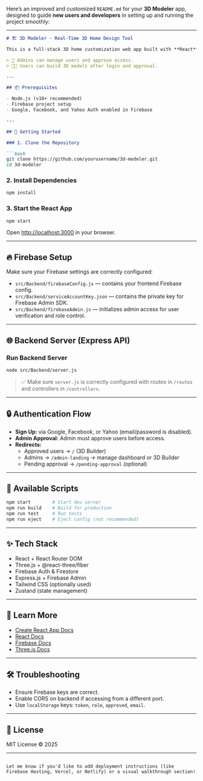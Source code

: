 Here’s an improved and customized `README.md` for your **3D Modeler** app, designed to guide **new users and developers** in setting up and running the project smoothly:

---

```md
# 🏗️ 3D Modeler - Real-Time 3D Home Design Tool

This is a full-stack 3D home customization web app built with **React**, **Three.js**, and **Firebase** for real-time authentication and role-based access control.

> 🔐 Admins can manage users and approve access.
> 🧑‍🎨 Users can build 3D models after login and approval.

---

## 📦 Prerequisites

- Node.js (v18+ recommended)
- Firebase project setup
- Google, Facebook, and Yahoo Auth enabled in Firebase

---

## 🚀 Getting Started

### 1. Clone the Repository

```bash
git clone https://github.com/yourusername/3d-modeler.git
cd 3d-modeler
```

### 2. Install Dependencies

```bash
npm install
```

### 3. Start the React App

```bash
npm start
```

Open [http://localhost:3000](http://localhost:3000) in your browser.

---

## 🔥 Firebase Setup

Make sure your Firebase settings are correctly configured:

- `src/Backend/firebaseConfig.js` — contains your frontend Firebase config.
- `src/Backend/serviceAccountKey.json` — contains the private key for Firebase Admin SDK.
- `src/Backend/firebaseAdmin.js` — initializes admin access for user verification and role control.

---

## 🌐 Backend Server (Express API)

### Run Backend Server

```bash
node src/Backend/server.js
```

> ✅ Make sure `server.js` is correctly configured with routes in `/routes` and controllers in `/controllers`.

---

## 🔒 Authentication Flow

- **Sign Up:** via Google, Facebook, or Yahoo (email/password is disabled).
- **Admin Approval:** Admin must approve users before access.
- **Redirects:**
  - Approved users → `/` (3D Builder)
  - Admins → `/admin-landing` → manage dashboard or 3D Builder
  - Pending approval → `/pending-approval` (optional)

---

## 🧪 Available Scripts

```bash
npm start        # Start dev server
npm run build    # Build for production
npm run test     # Run tests
npm run eject    # Eject config (not recommended)
```

---

## ✨ Tech Stack

- React + React Router DOM
- Three.js + @react-three/fiber
- Firebase Auth & Firestore
- Express.js + Firebase Admin
- Tailwind CSS (optionally used)
- Zustand (state management)

---

## 🧠 Learn More

- [Create React App Docs](https://create-react-app.dev)
- [React Docs](https://reactjs.org/)
- [Firebase Docs](https://firebase.google.com/docs)
- [Three.js Docs](https://threejs.org/docs/)

---

## 🛠️ Troubleshooting

- Ensure Firebase keys are correct.
- Enable CORS on backend if accessing from a different port.
- Use `localStorage` keys: `token`, `role`, `approved`, `email`.

---

## 📄 License

MIT License © 2025

---

```

Let me know if you'd like to add deployment instructions (like Firebase Hosting, Vercel, or Netlify) or a visual walkthrough section!